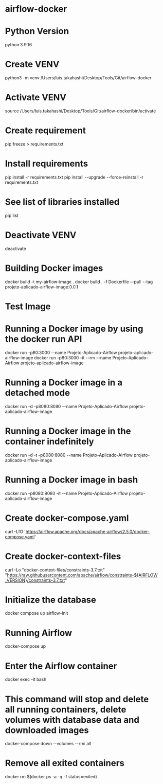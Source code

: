 # airflow-docker

# Python Version
python 3.9.16

# Create VENV 
python3 -m venv /Users/luis.takahashi/Desktop/Tools/Git/airflow-docker

# Activate VENV
source /Users/luis.takahashi/Desktop/Tools/Git/airflow-docker/bin/activate

# Create requirement
pip freeze > requirements.txt

# Install requirements
pip install -r requirements.txt
pip install --upgrade --force-reinstall -r requirements.txt

# See list of libraries installed
pip list

# Deactivate VENV
deactivate

# Building Docker images
docker build -t my-airflow-image .
docker build . -f Dockerfile --pull --tag projeto-aplicado-airflow-image:0.0.1

# Test Image
<!-- ./scripts/ci/tools/verify_docker_image.sh PROD my-airflow-image:0.0.1 -->

# Running a Docker image by using the docker run API
docker run -p80:3000 --name Projeto-Aplicado-Airflow projeto-aplicado-airflow-image
docker run -p80:3000 -it --rm --name Projeto-Aplicado-Airflow projeto-aplicado-airflow-image

# Running a Docker image in a detached mode
docker run -d -p8080:8080 --name Projeto-Aplicado-Airflow projeto-aplicado-airflow-image

# Running a Docker image in the container indefinitely
docker run -d -t -p8080:8080 --name Projeto-Aplicado-Airflow projeto-aplicado-airflow-image

# Running a Docker image in bash
docker run -p8080:8080 -it --name Projeto-Aplicado-Airflow projeto-aplicado-airflow-image

# Create docker-compose.yaml
<!-- (https://airflow.apache.org/docs/apache-airflow/stable/howto/docker-compose/index.html) -->
curl -LfO 'https://airflow.apache.org/docs/apache-airflow/2.5.0/docker-compose.yaml'


# Create docker-context-files
curl -Lo "docker-context-files/constraints-3.7.txt" \
    "https://raw.githubusercontent.com/apache/airflow/constraints-${AIRFLOW_VERSION}/constraints-3.7.txt"

# Initialize the database
docker compose up airflow-init

# Running Airflow
docker-compose up

# Enter the Airflow container
docker exec -it <container-id> bash

# This command will stop and delete all running containers, delete volumes with database data and downloaded images
docker-compose down --volumes --rmi all

# Remove all exited containers
docker rm $(docker ps -a -q -f status=exited)